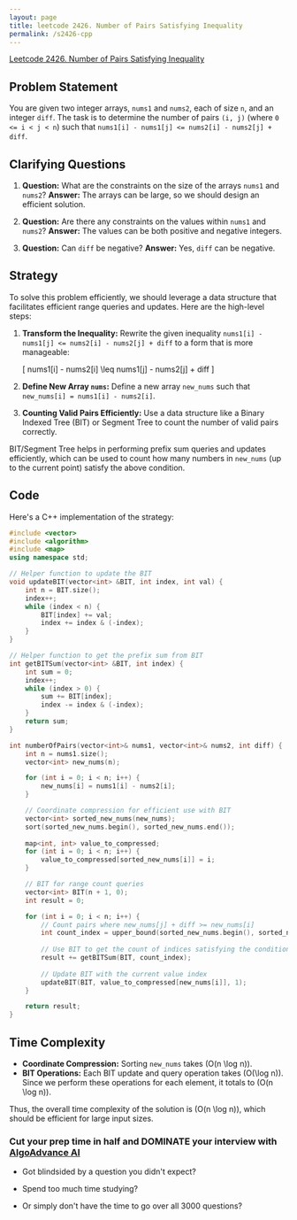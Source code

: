 ```yaml
---
layout: page
title: leetcode 2426. Number of Pairs Satisfying Inequality
permalink: /s2426-cpp
---
```

[Leetcode 2426. Number of Pairs Satisfying Inequality](https://algoadvance.github.io/algoadvance/l2426)
## Problem Statement

You are given two integer arrays, `nums1` and `nums2`, each of size `n`, and an integer `diff`. The task is to determine the number of pairs `(i, j)` (where `0 <= i < j < n`) such that `nums1[i] - nums1[j] <= nums2[i] - nums2[j] + diff`.

## Clarifying Questions

1. **Question:** What are the constraints on the size of the arrays `nums1` and `nums2`?
   **Answer:** The arrays can be large, so we should design an efficient solution.

2. **Question:** Are there any constraints on the values within `nums1` and `nums2`?
   **Answer:** The values can be both positive and negative integers.

3. **Question:** Can `diff` be negative?
   **Answer:** Yes, `diff` can be negative.

## Strategy

To solve this problem efficiently, we should leverage a data structure that facilitates efficient range queries and updates. Here are the high-level steps:

1. **Transform the Inequality:** Rewrite the given inequality `nums1[i] - nums1[j] <= nums2[i] - nums2[j] + diff` to a form that is more manageable:
   
   \[
   nums1[i] - nums2[i] \leq nums1[j] - nums2[j] + diff
   \]

2. **Define New Array `nums`:** Define a new array `new_nums` such that `new_nums[i] = nums1[i] - nums2[i]`.

3. **Counting Valid Pairs Efficiently:** Use a data structure like a Binary Indexed Tree (BIT) or Segment Tree to count the number of valid pairs correctly.

BIT/Segment Tree helps in performing prefix sum queries and updates efficiently, which can be used to count how many numbers in `new_nums` (up to the current point) satisfy the above condition.

## Code

Here's a C++ implementation of the strategy:

```cpp
#include <vector>
#include <algorithm>
#include <map>
using namespace std;

// Helper function to update the BIT
void updateBIT(vector<int> &BIT, int index, int val) {
    int n = BIT.size();
    index++;
    while (index < n) {
        BIT[index] += val;
        index += index & (-index);
    }
}

// Helper function to get the prefix sum from BIT
int getBITSum(vector<int> &BIT, int index) {
    int sum = 0;
    index++;
    while (index > 0) {
        sum += BIT[index];
        index -= index & (-index);
    }
    return sum;
}

int numberOfPairs(vector<int>& nums1, vector<int>& nums2, int diff) {
    int n = nums1.size();
    vector<int> new_nums(n);

    for (int i = 0; i < n; i++) {
        new_nums[i] = nums1[i] - nums2[i];
    }

    // Coordinate compression for efficient use with BIT
    vector<int> sorted_new_nums(new_nums);
    sort(sorted_new_nums.begin(), sorted_new_nums.end());
  
    map<int, int> value_to_compressed;
    for (int i = 0; i < n; i++) {
        value_to_compressed[sorted_new_nums[i]] = i;
    }

    // BIT for range count queries
    vector<int> BIT(n + 1, 0);
    int result = 0;

    for (int i = 0; i < n; i++) {
        // Count pairs where new_nums[j] + diff >= new_nums[i]
        int count_index = upper_bound(sorted_new_nums.begin(), sorted_new_nums.end(), new_nums[i] + diff) - sorted_new_nums.begin() - 1;
        
        // Use BIT to get the count of indices satisfying the condition
        result += getBITSum(BIT, count_index);
        
        // Update BIT with the current value index
        updateBIT(BIT, value_to_compressed[new_nums[i]], 1);
    }

    return result;
}
```

## Time Complexity

- **Coordinate Compression:** Sorting `new_nums` takes \(O(n \log n)\).
- **BIT Operations:** Each BIT update and query operation takes \(O(\log n)\). Since we perform these operations for each element, it totals to \(O(n \log n)\).

Thus, the overall time complexity of the solution is \(O(n \log n)\), which should be efficient for large input sizes.


### Cut your prep time in half and DOMINATE your interview with [AlgoAdvance AI](https://algoAdvance.com)

- Got blindsided by a question you didn't expect?

- Spend too much time studying?

- Or simply don't have the time to go over all 3000 questions?

